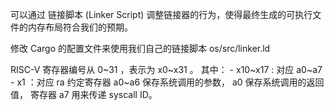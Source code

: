 可以通过 链接脚本 (Linker Script) 调整链接器的行为，使得最终生成的可执行文件的内存布局符合我们的预期。

修改 Cargo 的配置文件来使用我们自己的链接脚本 os/src/linker.ld

RISC-V 寄存器编号从 0~31 ，表示为 x0~x31 。 其中： - x10~x17 : 对应 a0~a7 - x1 ：对应 ra
约定寄存器 a0~a6 保存系统调用的参数， a0 保存系统调用的返回值， 寄存器 a7 用来传递 syscall ID。